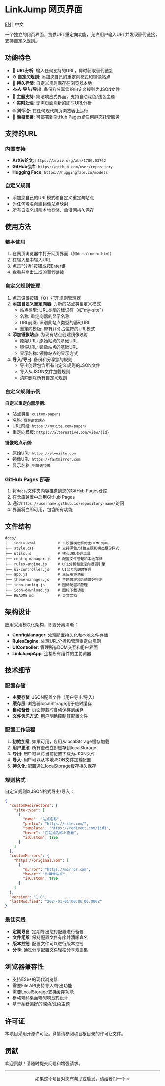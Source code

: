 # LinkJump 网页界面

[EN](./README.md) | 中文

一个独立的网页界面，提供URL重定向功能，允许用户输入URL并发现替代链接，支持自定义规则。

## 功能特色

- 🔗 **URL分析**: 输入任何支持的URL，即时获取替代链接
- ⚙️ **自定义规则**: 添加您自己的重定向模式和镜像站点
- 💾 **持久存储**: 自定义规则保存在浏览器本地
- 📥📤 **导入/导出**: 备份和分享您的自定义规则为JSON文件
- 🎨 **主题支持**: 简洁响应式界面，支持自动深色/浅色主题
- ⚡ **实时处理**: 无需页面刷新的即时URL分析
- 🌐 **跨平台**: 在任何现代网页浏览器上运行
- 🚀 **简易部署**: 可部署到GitHub Pages或任何静态托管服务

## 支持的URL

### 内置支持
- **ArXiv论文**: `https://arxiv.org/abs/1706.03762`
- **GitHub仓库**: `https://github.com/user/repository`
- **Hugging Face**: `https://huggingface.co/models`

### 自定义规则
- 添加您自己的URL模式和自定义重定向站点
- 为任何域名创建镜像站点映射
- 所有自定义规则本地存储，会话间持久保存

## 使用方法

### 基本使用
1. 在网页浏览器中打开网页界面（如`docs/index.html`）
2. 在输入框中输入URL
3. 点击"分析"按钮或按Enter键
4. 查看并点击生成的替代链接

### 自定义规则管理
1. 点击设置按钮（⚙️）打开规则管理器
2. **添加自定义重定向器**: 为新的站点类型定义模式
   - 站点类型: URL类型的标识符（如"my-site"）
   - 名称: 重定向器的显示名称
   - URL前缀: 识别此站点类型的基础URL
   - 重定向模板: 带有`{id}`占位符的URL模式
3. **添加镜像站点**: 为现有站点创建镜像映射
   - 原始URL: 原始站点的基础URL
   - 镜像URL: 镜像站点的基础URL
   - 显示名称: 镜像站点的显示方式
4. **导入/导出**: 备份和分享您的规则
   - 导出创建包含所有自定义规则的JSON文件
   - 导入从JSON文件加载规则
   - 清除删除所有自定义规则

### 自定义规则示例

**自定义重定向器示例:**
- 站点类型: `custom-papers`
- 名称: `我的论文站点`
- URL前缀: `https://mysite.com/paper/`
- 重定向模板: `https://alternative.com/view/{id}`

**镜像站点示例:**
- 原始URL: `https://slowsite.com`
- 镜像URL: `https://fastmirror.com`
- 显示名称: `到快速镜像`

### GitHub Pages 部署
1. 将`docs/`文件夹内容推送到您的GitHub Pages仓库
2. 在仓库设置中启用GitHub Pages
3. 通过`https://username.github.io/repository-name/`访问
4. 界面将立即可用，包含所有功能

## 文件结构

```
docs/
├── index.html          # 带设置模态框的主HTML页面
├── style.css           # 支持深色/浅色主题和模态框的样式
├── utils.js            # 核心URL处理工具
├── config-manager.js   # 配置文件管理和本地存储
├── rules-engine.js     # URL分析和重定向逻辑引擎
├── ui-controller.js    # UI交互和DOM管理
├── app.js              # 主应用协调器
├── theme-manager.js    # 主题管理和系统偏好检测
├── icon-config.js      # 图标配置和管理
├── icon-download.js    # 图标下载功能
└── README.md           # 英文文档
```

## 架构设计

应用采用模块化架构，职责分离清晰：

- **ConfigManager**: 处理配置持久化和本地文件存储
- **RulesEngine**: 处理URL分析和管理重定向规则
- **UIController**: 管理所有DOM交互和用户界面
- **LinkJumpApp**: 连接所有组件的主协调器

## 技术细节

### 配置存储
- **主要存储**: JSON配置文件（用户导出/导入）
- **缓存层**: 浏览器localStorage用于临时缓存
- **自动备份**: 页面卸载时自动保存到缓存
- **文件优先方式**: 用户明确控制其配置文件

### 配置工作流程
1. **初始加载**: 如果可用，应用从localStorage缓存加载
2. **用户更改**: 所有更改立即缓存到localStorage
3. **导出**: 用户可以将当前配置下载为JSON文件
4. **导入**: 用户可以从本地JSON文件加载配置
5. **持久化**: 配置通过localStorage缓存持久保存

### 规则格式
自定义规则以JSON格式导出/导入：
```json
{
  "customRedirectors": {
    "site-type": [
      {
        "name": "站点名称",
        "prefix": "https://site.com/",
        "template": "https://redirect.com/{id}",
        "hover": "在站点名称上查看",
        "isCustom": true
      }
    ]
  },
  "customMirrors": {
    "https://original.com": [
      {
        "mirror": "https://mirror.com",
        "hover": "到镜像站点",
        "isCustom": true
      }
    ]
  },
  "version": "1.0",
  "lastModified": "2024-01-01T00:00:00.000Z"
}
```

### 最佳实践
- **定期导出**: 定期导出您的配置进行备份
- **文件组织**: 保持配置文件有序并清晰命名
- **版本控制**: 配置文件可以进行版本控制
- **分享**: 通过分享配置文件轻松分享规则集

## 浏览器兼容性

- 支持ES6+的现代浏览器
- 需要File API支持导入/导出功能
- 需要LocalStorage支持缓存功能
- 移动端和桌面端的响应式设计
- 基于系统偏好的深色/浅色主题

## 许可证

本项目采用开源许可证。详情请参阅项目根目录的许可证文件。

## 贡献

欢迎贡献！请随时提交问题和增强请求。

---

<div align="center">
  如果这个项目对您有帮助或启发，请给我们一个 ⭐️
</div>
